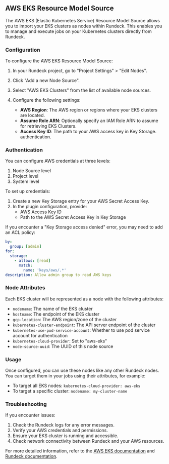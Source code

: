 ## AWS EKS Resource Model Source

The AWS EKS (Elastic Kubernetes Service) Resource Model Source allows you to import your EKS clusters as nodes within Rundeck. This enables you to manage and execute jobs on your Kubernetes clusters directly from Rundeck.

### Configuration

To configure the AWS EKS Resource Model Source:

1. In your Rundeck project, go to "Project Settings" > "Edit Nodes".
2. Click "Add a new Node Source".
3. Select "AWS EKS Clusters" from the list of available node sources.
4. Configure the following settings:

   - **AWS Region**: The AWS region or regions where your EKS clusters are located.
   - **Assume Role ARN**: Optionally specify an IAM Role ARN to assume for retrieving EKS Clusters.
   - **Access Key ID**: The path to your AWS access key in Key Storage.
authentication.

### Authentication

You can configure AWS credentials at three levels:

1. Node Source level
2. Project level
3. System level

To set up credentials:

1. Create a new Key Storage entry for your AWS Secret Access Key.
2. In the plugin configuration, provide:
   - AWS Access Key ID
   - Path to the AWS Secret Access Key in Key Storage

If you encounter a "Key Storage access denied" error, you may need to add an ACL policy:

```yaml
by:
  group: [admin]
for:
  storage:
    - allows: [read]
      match:
        name: 'keys/aws/.*'
description: Allow admin group to read AWS keys
```

### Node Attributes

Each EKS cluster will be represented as a node with the following attributes:

- `nodename`: The name of the EKS cluster
- `hostname`: The endpoint of the EKS cluster
- `gcp-location`: The AWS region/zone of the cluster
- `kubernetes-cluster-endpoint`: The API server endpoint of the cluster
- `kubernetes-use-pod-service-account`: Whether to use pod service account for authentication
- `kubernetes-cloud-provider`: Set to "aws-eks"
- `node-source-uuid`: The UUID of this node source

### Usage

Once configured, you can use these nodes like any other Rundeck nodes. You can target them in your jobs using their attributes, for example:

- To target all EKS nodes: `kubernetes-cloud-provider: aws-eks`
- To target a specific cluster: `nodename: my-cluster-name`

### Troubleshooting

If you encounter issues:

1. Check the Rundeck logs for any error messages.
2. Verify your AWS credentials and permissions.
3. Ensure your EKS cluster is running and accessible.
4. Check network connectivity between Rundeck and your AWS resources.

For more detailed information, refer to the [AWS EKS documentation](https://docs.aws.amazon.com/eks/latest/userguide/what-is-eks.html) and [Rundeck documentation](https://docs.rundeck.com/).


